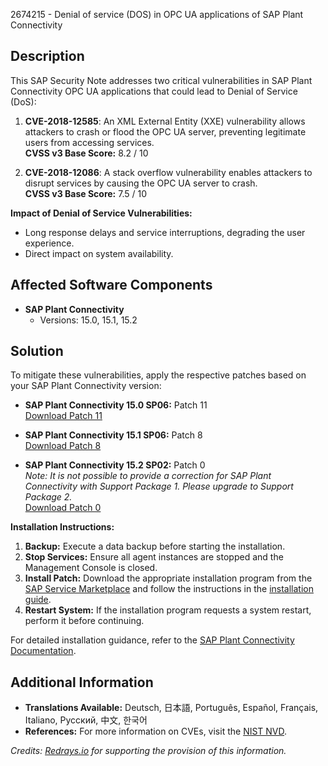 2674215 - Denial of service (DOS) in OPC UA applications of SAP Plant Connectivity

## Description

This SAP Security Note addresses two critical vulnerabilities in SAP Plant Connectivity OPC UA applications that could lead to Denial of Service (DoS):

1. **CVE-2018-12585**: An XML External Entity (XXE) vulnerability allows attackers to crash or flood the OPC UA server, preventing legitimate users from accessing services.  
   **CVSS v3 Base Score:** 8.2 / 10

2. **CVE-2018-12086**: A stack overflow vulnerability enables attackers to disrupt services by causing the OPC UA server to crash.  
   **CVSS v3 Base Score:** 7.5 / 10

**Impact of Denial of Service Vulnerabilities:**
- Long response delays and service interruptions, degrading the user experience.
- Direct impact on system availability.

## Affected Software Components

- **SAP Plant Connectivity**  
  - Versions: 15.0, 15.1, 15.2

## Solution

To mitigate these vulnerabilities, apply the respective patches based on your SAP Plant Connectivity version:

- **SAP Plant Connectivity 15.0 SP06:** Patch 11  
  [Download Patch 11](https://notesdownloads.sap.com/note/0040000001962442018)

- **SAP Plant Connectivity 15.1 SP06:** Patch 8  
  [Download Patch 8](https://notesdownloads.sap.com/note/0040000001962442018)

- **SAP Plant Connectivity 15.2 SP02:** Patch 0  
  *Note: It is not possible to provide a correction for SAP Plant Connectivity with Support Package 1. Please upgrade to Support Package 2.*  
  [Download Patch 0](https://notesdownloads.sap.com/note/0040000001962442018)

**Installation Instructions:**
1. **Backup:** Execute a data backup before starting the installation.
2. **Stop Services:** Ensure all agent instances are stopped and the Management Console is closed.
3. **Install Patch:** Download the appropriate installation program from the [SAP Service Marketplace](https://me.sap.com/) and follow the instructions in the [installation guide](http://help.sap.com/pco).
4. **Restart System:** If the installation program requests a system restart, perform it before continuing.

For detailed installation guidance, refer to the [SAP Plant Connectivity Documentation](http://help.sap.com/pco).

## Additional Information

- **Translations Available:** Deutsch, 日本語, Português, Español, Français, Italiano, Русский, 中文, 한국어
- **References:** For more information on CVEs, visit the [NIST NVD](https://nvd.nist.gov/).

*Credits: [Redrays.io](https://redrays.io) for supporting the provision of this information.*